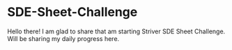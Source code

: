 # SDE-Sheet-Challenge
Hello there!
I am glad to share that am starting Striver SDE Sheet Challenge. Will be sharing my daily progress here.


